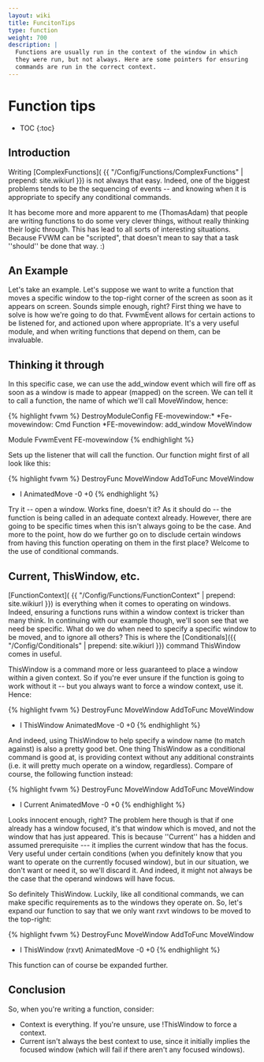 ```yaml
---
layout: wiki
title: FuncitonTips
type: function
weight: 700
description: |
  Functions are usually run in the context of the window in which
  they were run, but not always. Here are some pointers for ensuring
  commands are run in the correct context.
---
```

# Function tips

* TOC
{:toc}

## Introduction

Writing [ComplexFunctions](
{{ "/Config/Functions/ComplexFunctions" | prepend: site.wikiurl }})
is not always that easy.  Indeed, one of the biggest problems tends to be
the sequencing of events -- and knowing when it is appropriate to specify
any conditional commands.

It has become more and more apparent to me (ThomasAdam) that people are
writing functions to do some very clever things, without really thinking
their logic through.   This has lead to all sorts of interesting
situations.   Because FVWM can be "scripted", that doesn't mean to say
that a task ''should'' be done that way.  :)

## An Example

Let's take an example.  Let's suppose we want to write a function that
moves a specific window to the top-right corner of the screen as soon as
it appears on screen.  Sounds simple enough, right?  First thing we have
to solve is how we're going to do that.  FvwmEvent allows for certain
actions to be listened for, and actioned upon where appropriate.  It's a
very useful module, and when writing functions that depend on them, can be
invaluable.

## Thinking it through

In this specific case, we can use the add\_window event which will fire
off as soon as a window is made to appear (mapped) on the screen.  We can
tell it to call a function, the name of which we'll call MoveWindow,
hence:

{% highlight fvwm %}
DestroyModuleConfig FE-movewindow:*
*Fe-movewindow: Cmd Function
*FE-movewindow: add_window MoveWindow

Module FvwmEvent FE-movewindow
{% endhighlight %}

Sets up the listener that will call the function.  Our function might
first of all look like this:

{% highlight fvwm %}
DestroyFunc MoveWindow
AddToFunc   MoveWindow
+ I AnimatedMove -0 +0
{% endhighlight %}

Try it -- open a window.  Works fine, doesn't it?  As it should do -- the
function is being called in an adequate context already.  However, there
are going to be specific times when this isn't always going to be the
case.  And more to the point, how do we further go on to disclude certain
windows from having this function operating on them in the first place?
Welcome to the use of conditional commands.

## Current, ThisWindow, etc.

[FunctionContext](
{{ "/Config/Functions/FunctionContext" | prepend: site.wikiurl }})
is everything when it comes to operating on windows.  Indeed, ensuring a
functions runs within a window context is tricker than many think.  In continuing
with our example though, we'll soon see that we need be specific.   What do we
do when need to specify a specific window to be moved, and to ignore all others?
This is where the [Conditionals]({{ "/Config/Conditionals" | prepend: site.wikiurl }})
command ThisWindow comes in useful.

ThisWindow is a command more or less guaranteed to place a window within a
given context.  So if you're ever unsure if the function is going to work
without it -- but you always want to force a window context, use it.
Hence:

{% highlight fvwm %}
DestroyFunc MoveWindow
AddToFunc   MoveWindow
+ I ThisWindow AnimatedMove -0 +0
{% endhighlight %}

And indeed, using ThisWindow to help specify a window name (to match
against) is also a pretty good bet.  One thing ThisWindow as a conditional
command is good at, is providing context without any additional
constraints (i.e. it will pretty much operate on a window, regardless).
Compare of course, the following function instead:

{% highlight fvwm %}
DestroyFunc MoveWindow
AddToFunc   MoveWindow
+ I Current AnimatedMove -0 +0
{% endhighlight %}

Looks innocent enough, right?  The problem here though is that if one
already has a window focused, it's that window which is moved, and not the
window that has just appeared.  This is because ''Current'' has a hidden
and assumed prerequisite --- it implies the current window that has the
focus.  Very useful under certain conditions (when you definitely know
that you want to operate on the currently focused window), but in our
situation, we don't want or need it, so we'll discard it.  And indeed, it
might not always be the case that the operand windows will have focus.

So definitely ThisWindow.  Luckily, like all conditional commands, we
can make specific requirements as to the windows they operate on.  So,
let's expand our function to say that we only want rxvt windows to be
moved to the top-right:

{% highlight fvwm %}
DestroyFunc MoveWindow
AddToFunc   MoveWindow
+ I ThisWindow (rxvt) AnimatedMove -0 +0
{% endhighlight %}

This function can of course be expanded further.

## Conclusion

So, when you're writing a function, consider:

* Context is everything.  If you're unsure, use !ThisWindow to force a context.
* Current isn't always the best context to use, since it initially implies the
  focused window (which will fail if there aren't any focused windows).

